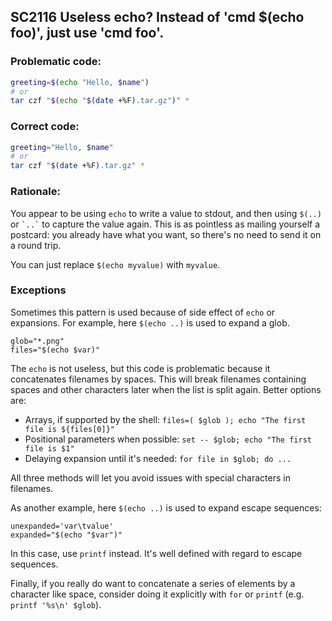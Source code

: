 ## SC2116 Useless echo? Instead of 'cmd $(echo foo)', just use 'cmd foo'.

### Problematic code:

```sh
greeting=$(echo "Hello, $name")
# or
tar czf "$(echo "$(date +%F).tar.gz")" *
```

### Correct code:

```sh
greeting="Hello, $name"
# or
tar czf "$(date +%F).tar.gz" *
```

### Rationale:

You appear to be using `echo` to write a value to stdout, and then using `$(..)` or `` `..` `` to capture the value again. This is as pointless as mailing yourself a postcard: you already have what you want, so there's no need to send it on a round trip.

You can just replace `$(echo myvalue)` with `myvalue`.

### Exceptions

Sometimes this pattern is used because of side effect of `echo` or expansions. For example, here `$(echo ..)` is used to expand a glob.
```
glob="*.png"
files="$(echo $var)"
```

The `echo` is not useless, but this code is problematic because it concatenates filenames by spaces. This will break filenames containing spaces and other characters later when the list is split again. Better options are:

* Arrays, if supported by the shell: `files=( $glob ); echo "The first file is ${files[0]}"`
* Positional parameters when possible: `set -- $glob; echo "The first file is $1"`
* Delaying expansion until it's needed: `for file in $glob; do ...`

All three methods will let you avoid issues with special characters in filenames.

As another example, here `$(echo ..)` is used to expand escape sequences:
```
unexpanded='var\tvalue'
expanded="$(echo "$var")"
```

In this case, use `printf` instead. It's well defined with regard to escape sequences. 

Finally, if you really do want to concatenate a series of elements by a character like space, consider doing it explicitly with `for` or `printf` (e.g. `printf '%s\n' $glob`).